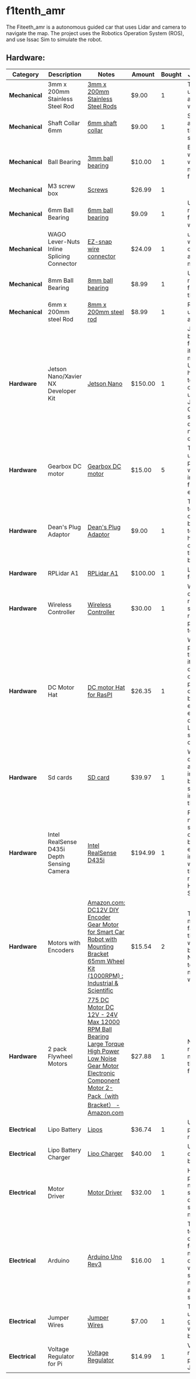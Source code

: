 # f1tenth_amr
The Fiteeth_amr is a autonomous guided car that uses Lidar and camera to navigate the map. The project uses the Robotics Operation System (ROS), and use Issac Sim to simulate the robot. 

## Hardware:
| **Category**   | **Description**                            | **Notes**                                                                                                                                                                                                                                                                                                                                                                                                                                                                                                                                                                                                                                                                          | **Amount** | **Bought** | **Justification**                                                                                                                                              |
| -------------- | ------------------------------------------ | ---------------------------------------------------------------------------------------------------------------------------------------------------------------------------------------------------------------------------------------------------------------------------------------------------------------------------------------------------------------------------------------------------------------------------------------------------------------------------------------------------------------------------------------------------------------------------------------------------------------------------------------------------------------------------------- | ---------- | ---------- | -------------------------------------------------------------------------------------------------------------------------------------------------------------- |
| **Mechanical** | 3mm x 200mm Stainless Steel Rod            | [3mm x 200mm Stainless Steel Rods](https://www.amazon.com/VictorsHome-Stainless-Crafts-Helicopter-Airplane/dp/B0962P36LV/ref=sr_1_3?crid=2FFOVUOJ9ULZZ&keywords=metal%2Brod&qid=1707082537&sprefix=%2Caps%2C60&sr=8-3&th=1)                                                                                                                                                                                                                                                                                                                                                                                                                                                        | $9.00      | 1          | This was used as axles for the wheels                                                                                                                          |
| **Mechanical** | Shaft Collar 6mm                           | [6mm shaft collar](https://www.amazon.com/gp/product/B0B1C4XX65/ref=ox_sc_act_title_1?smid=A3C0HXP4AGBIOG&th=1)                                                                                                                                                                                                                                                                                                                                                                                                                                                                                                                                                                    | $9.00      | 1          | Secure the axles so that they don't slide.                                                                                                                     |
| **Mechanical** | Ball Bearing                               | [3mm ball bearing](https://www.amazon.com/uxcell-Groove-Bearing-Double-Bearings/dp/B07FW389P1/ref=sr_1_2?crid=37XPJ3G0RNE63&dib=eyJ2IjoiMSJ9.t0E4hRFTSpXDF086bCI-PVXE6RH5jHzCR8eHGadntgvRCD8GzOZ-Le9fPH0eKLAg1-qVFUGPFD-fBuegJDfFTnI_8zwmGgyfU6tu2-hoPJ4WEJpV3Hcxbw8XXP8g7Ozj602rkiHsXiKhVwBamlLpcO29TFbryIzMxBpJJ2zn9PKUDpvkl8VuK053dikJA7Yifqln9iRGXLf3Y3mWww1lALnqzJ15jG8OqT97ZVaiVyQ.E-PwD39LJgumxjV3KuMTVz7dUh7tVtEN_P4McG4P4Dc&dib_tag=se&keywords=6mm+bearing&qid=1708663732&sprefix=6mm+bearin%2Caps%2C87&sr=8-2-spons&sp_csd=d2lkZ2V0TmFtZT1zcF9hdGY&psc=1)                                                                                                               | $10.00     | 1          | Ensure wheels move without too much fritction.                                                                                                                 |
| **Mechanical** | M3 screw box                               | [Screws](https://www.amazon.com/dp/B083SGJ7BD?psc=1&ref=ppx_yo2ov_dt_b_product_details)                                                                                                                                                                                                                                                                                                                                                                                                                                                                                                                                                                                            | $26.99     | 1          |                                                                                                                                                                |
| **Mechanical** | 6mm Ball Bearing                           | [6mm ball bearing](https://www.amazon.com/dp/B07Z3F1MR5?ref=ppx_yo2ov_dt_b_product_details&th=1)                                                                                                                                                                                                                                                                                                                                                                                                                                                                                                                                                                                   | $9.09      | 1          | Used to reduce friction for wheels                                                                                                                             |
| **Mechanical** | WAGO Lever-Nuts Inline Splicing Connector  | [EZ-snap wire connector](https://www.amazon.com/dp/B0BKR2SR7H?psc=1&ref=ppx_yo2ov_dt_b_product_details)                                                                                                                                                                                                                                                                                                                                                                                                                                                                                                                                                                            | $24.09     | 1          | use for quick wire connection and wire management                                                                                                              |
| **Mechanical** | 8mm Ball Bearing                           | [8mm ball bearing](https://www.amazon.com/dp/B0CH2XF6G8?ref=ppx_yo2ov_dt_b_product_details&th=1)                                                                                                                                                                                                                                                                                                                                                                                                                                                                                                                                                                                   | $8.99      | 1          | Used to reduce friction for the wheels                                                                                                                         |
| **Mechanical** | 6mm x 200mm steel Rod                      | [8mm x 200mm steel rod](https://www.amazon.com/dp/B072JPQX4Q?psc=1&ref=ppx_yo2ov_dt_b_product_details)                                                                                                                                                                                                                                                                                                                                                                                                                                                                                                                                                                             | $8.99      | 1          | Rod will be used for axles                                                                                                                                     |
| **Hardware**   | Jetson Nano/Xavier NX Developer Kit        | [Jetson Nano](https://www.amazon.com/NVIDIA-Jetson-Nano-Developer-945-13450-0000-100/dp/B084DSDDLT/ref=sr_1_3?keywords=nvidia+jetson+nano&qid=1706697698&sr=8-3&ufe=app_do%3Aamzn1.fos.f5122f16-c3e8-4386-bf32-63e904010ad0)                                                                                                                                                                                                                                                                                                                                                                                                                                                       | $150.00    | 1          | Jetson can be subbed for RasPi but it will be much slower. Used to handle ROS2 to control car. We will use the Jetson CUDA support for doing number crunching. |
| **Hardware**   | Gearbox DC motor                           | [Gearbox DC motor](https://www.amazon.com/Greartisan-Electric-Reduction-Eccentric-Diameter/dp/B0721T1PXQ/ref=m_crc_dp_lf_d_t1_d_sccl_2_3/143-9296750-8388706?pd_rd_w=Ftklh&content-id=amzn1.sym.76a0b561-a7b4-41dc-9467-a85a2fa27c1c&pf_rd_p=76a0b561-a7b4-41dc-9467-a85a2fa27c1c&pf_rd_r=7VXEH5WB43CDV7V6KP5M&pd_rd_wg=HwET0&pd_rd_r=73838c67-eb60-4cb7-8c3b-4d88e28d9dce&pd_rd_i=B0721T1PXQ&th=1)                                                                                                                                                                                                                                                                                | $15.00     | 5          | This was used to power the wheels and internel flywheels, etc.                                                                                                 |
| **Hardware**   | Dean's Plug Adaptor                        | [Dean's Plug Adaptor](https://www.amazon.com/dp/B07WHPD4KD?starsLeft=1&ref_=cm_sw_r_cso_cp_apin_dp_957P416H8SSEZCKST2PM)                                                                                                                                                                                                                                                                                                                                                                                                                                                                                                                                                           | $9.00      | 1          | This is used to safely connect the battery leads to the other hardware components that are being used.                                                         |
| **Hardware**   | RPLidar A1                                 | [RPLidar A1](https://www.adafruit.com/product/4010)                                                                                                                                                                                                                                                                                                                                                                                                                                                                                                                                                                                                                                | $100.00    | 1          | Lidar is used for SLAM                                                                                                                                         |
| **Hardware**   | Wireless Controller                        | [Wireless Controller](https://www.amazon.com/gp/product/B0C2V3QPN7/ref=ox_sc_act_title_3?smid=ATVPDKIKX0DER&psc=1)                                                                                                                                                                                                                                                                                                                                                                                                                                                                                                                                                                 | $30.00     | 1          | We need a controller to remotely steer the robot and perform testing                                                                                           |
| **Hardware**   | DC Motor Hat                               | [DC motor Hat for RasPI](https://www.amazon.com/gp/product/B00TIY5JM8/ref=ox_sc_act_title_8?smid=A2GTSJRNFEVVSP&psc=1)                                                                                                                                                                                                                                                                                                                                                                                                                                                                                                                                                             | $26.35     | 1          | We need to purchase this because it will consolidate our prototype onto one board and enable us to easily connect our Lipo while still powering our Pi.        |
| **Hardware**   | Sd cards                                   | [SD card](https://www.amazon.com/gp/product/B0C5M2ZZ3R/ref=ox_sc_act_title_9?smid=A21AQ316WNX0L1&psc=1)                                                                                                                                                                                                                                                                                                                                                                                                                                                                                                                                                                            | $39.97     | 1          | We need sd cards to hold all the images for booting system images for the Pi.                                                                                  |
| **Hardware**   | Intel RealSense D435i Depth Sensing Camera | [Intel RealSense D435i](https://www.digikey.com/en/products/detail/intel-realsense/82635D435IDK5P/9926004?utm_adgroup=Sensors%20%26%20Transducers&utm_source=bing&utm_medium=cpc&utm_campaign=Dynamic%20Search_EN_RLSA_Buyers&utm_term=sensors,%20transducers&utm_content=Sensors%20%26%20Transducers&utm_id=bi_cmp-384476622_adg-1300722481586149_ad-81295204402131_dat-2333094954809847:loc-190_dev-c_ext-_prd-)                                                                                                                                                                                                                                                                 | $194.99    | 1          | Purchased a new depth sensing camera because it is easier to interface with ROS on the raspberry pi. Has a better SDK.                                         |
| **Hardware**   | Motors with Encoders                       | [Amazon.com: DC12V DIY Encoder Gear Motor for Smart Car Robot with Mounting Bracket 65mm Wheel Kit (1000RPM) : Industrial & Scientific](https://www.amazon.com/gp/product/B08C5HZ7BT/ref=ppx_yo_dt_b_asin_title_o00_s00?ie=UTF8&psc=1)                                                                                                                                                                                                                                                                                                                                                                                                                                             | $15.54     | 2          | These motors are faster than the motors we originally bought. Need these to make our mechanisms work.                                                          |
| **Hardware**   | 2 pack Flywheel Motors                     | [775 DC Motor DC 12V - 24V Max 12000 RPM Ball Bearing Large Torque High Power Low Noise Gear Motor Electronic Component Motor 2-Pack（with Bracket） - Amazon.com](https://www.amazon.com/dp/B08NTK8JXZ?ref_=cm_sw_r_cp_ud_dp_BFAXCFGPPV0515XMQBZS)                                                                                                                                                                                                                                                                                                                                                                                                                                  | $27.88     | 1          | Needed really fast motors for the flywheels.                                                                                                                   |
| **Electrical** | Lipo Battery                               | [Lipos](https://www.amazon.com/GOLDBAT-5000mAh-Battery-Connector-Truggy/dp/B08L7N3KXN/ref=sr_1_7?crid=2RBVE8WM5RM7N&keywords=lipo%2B5000mah%2B3s&qid=1707253620&sprefix=lipo%2B500%2Caps%2C114&sr=8-7&th=1)                                                                                                                                                                                                                                                                                                                                                                                                                                                                        | $36.74     | 1          | Used to power the robot                                                                                                                                        |
| **Electrical** | Lipo Battery Charger                       | [Lipo Charger](https://www.amazon.com/Tenergy-Balance-Charger-Discharger-Connectors/dp/B00466PKE0/ref=sr_1_6?crid=3C17X93F9JBML&keywords=lipo+charger+balancer&qid=1707412226&sprefix=lipo+charger+balancer%2Caps%2C153&sr=8-6)                                                                                                                                                                                                                                                                                                                                                                                                                                                    | $40.00     | 1          | Used to charge the battteries                                                                                                                                  |
| **Electrical** | Motor Driver                               | [Motor Driver](https://www.amazon.com/DROK-Controller-Regulator-Industrial-Optocoupler/dp/B06XGD5SCB/ref=sr_1_4?crid=1TXL1LFESUHEY&keywords=12v%2Bmotor%2Bdriver&qid=1707447218&sprefix=12v%2Bmotor%2Bdriver%2Caps%2C86&sr=8-4&th=1%20-%20$32)                                                                                                                                                                                                                                                                                                                                                                                                                                     | $32.00     | 1          | Hardware to power motors and spin direction and speed of motors,                                                                                               |
| **Electrical** | Arduino                                    | [Arduino Uno Rev3](https://store.arduino.cc/products/arduino-uno-rev3)                                                                                                                                                                                                                                                                                                                                                                                                                                                                                                                                                                                                             | $16.00     | 1          | This is used to handle the closed-feedback motor control so we can send signals to the motors and adjust speed.                                                |
| **Electrical** | Jumper Wires                               | [Jumper Wires](https://www.amazon.com/EDGELEC-Breadboard-Optional-Assorted-Multicolored/dp/B07GD2BWPY/ref=acm_sr_dp?crid=383EGQJQD8MO8&dib=eyJ2IjoiMSJ9.tjHxIQLJsk16_0YVtUGN6Qr9ToaNYxpqXSHXwBOq_tjW0auiQKBW1IeFJhvLu89rqNykmvz7o8TE18Iduj1ZfR38RcPwzpwbOEy2JYfGc8n06ir7FFgMQkx1-le2nzU2vpT9GO_a9QlqPCQVhZ9r0w9ltCRZIXoW10eL4ovhrObGXsB3AIb4sF2qMBFSOiQz8_QDImDCkrpe8d5gbSvL6kyQDEkx1JTihg3Pa4jw4odin49Pi4Vf7PuYNrBlX_zdjgYLRTTbc5HNDFT7pjCLXSG_MAOCQRmiUpizTmvVOc8.YtLlrhYq0qMQokRDQHPYTpIATQivPLnvo42hx75qt4A&dib_tag=se&keywords=120pcs%2BMulticolored%2Bjumper%2Bwire&qid=1708409715&s=industrial&sprefix=120pcs%2Bmulticolored%2Bjumper%2Bwire%2Cindustrial%2C93&sr=1-4&th=1) | $7.00      | 1          | These are used to do general wiring on breadboards.                                                                                                            |
| **Electrical** | Voltage Regulator for Pi                   | [Voltage Regulator](https://www.amazon.com/gp/product/B07JZ2GQJF/ref=ppx_yo_dt_b_search_asin_title?ie=UTF8&th=1)                                                                                                                                                                                                                                                                                                                                                                                                                                                                                                                                                                   | $14.99     | 1          | Voltage regulator to power Jetson.                                                                                                                             |